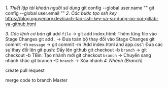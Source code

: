 _1. Thiết lập tài khoản người sử dụng_
git config --global user.name ""
git config --global user.email ""
_2. Các bước tạo ssh key_
https://blog.nguyenary.dev/cach-tao-ssh-key-va-su-dung-no-voi-gitlab-va-github.html

_3. Các lệnh cơ bản_
git add `file` -> git add index.html: Thêm từng file vào Stage Changes
git add . -> Đưa toàn bộ thay đổi vào Stage Changes
git commit -m `message` -> git commit -m 'Add index.html and app.css': Đưa các sự thay đổi lên
git push: Đẩy lên github
git checkout -b `branch` -> git checkout -b TBin: Tạo nhánh mới
git checkout `branch` -> Chuyển sang nhánh khác
git branch -D `branch` -> Xóa nhánh
_4. Nhánh (Branch)_

create pull request

merge code to branch Master
